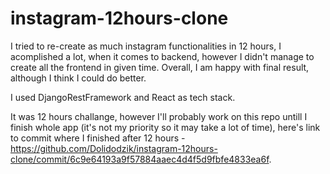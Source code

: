 # instagram-12hours-clone
I tried to re-create as much instagram functionalities in 12 hours, I acomplished a lot, when it comes to backend, however I didn't manage to create all the frontend in given time. Overall, I am happy with final result, although I think I could do better.

I used DjangoRestFramework and React as tech stack.

It was 12 hours challange, however I'll probably work on this repo untill I finish whole app (it's not my priority so it may take a lot of time), here's link to commit where I finished after 12 hours - https://github.com/Dolidodzik/instagram-12hours-clone/commit/6c9e64193a9f57884aaec4d4f5d9fbfe4833ea6f.
